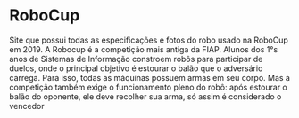 # RoboCup
Site que possui todas as especificações e fotos do robo usado na RoboCup em 2019.
A Robocup é a competição mais antiga da FIAP. Alunos dos 1°s anos de Sistemas de Informação constroem robôs para participar de duelos, onde o principal objetivo é estourar o balão que o adversário carrega. Para isso, todas as máquinas possuem armas em seu corpo. Mas a competição também exige o funcionamento pleno do robô: após estourar o balão do oponente, ele deve recolher sua arma, só assim é considerado o vencedor
